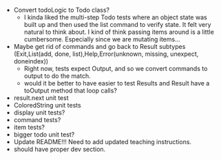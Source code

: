 - Convert todoLogic to Todo class?
    - I kinda liked the multi-step Todo tests where an object state was built up and then used the list command to verify state.  It felt very natural to think about.  I kind of think passing items around is a little cumbersome.  Especially since we are mutating items...
- Maybe get rid of commands and go back to Result subtypes (Exit,List(add, done, list),Help,Error(unknown, missing, unexpect, doneindex))
    - Right now, tests expect Output, and so we convert commands to output to do the match.
    - would it be better to have easier to test Results and Result have a toOutput method that loop calls?
- result.next unit test
- ColoredString unit tests
- display unit tests?
- command tests?
- item tests?
- bigger todo unit test?
- Update README!!!  Need to add updated teaching instructions.
- should have proper dev section.
